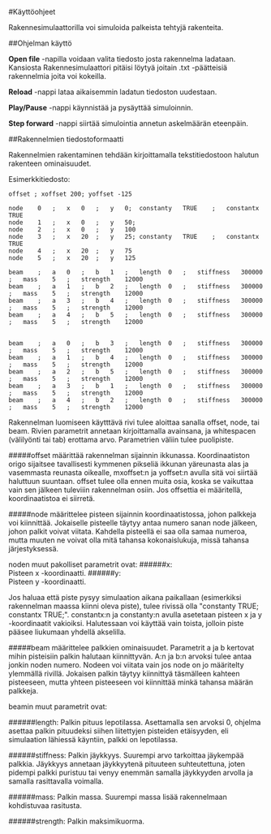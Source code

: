 #Käyttöohjeet

Rakennesimulaattorilla voi simuloida palkeista tehtyjä rakenteita. 

##Ohjelman käyttö

**Open file** -napilla voidaan valita tiedosto josta rakennelma ladataan. Kansiosta Rakennesimulaattori pitäisi löytyä joitain .txt -päätteisiä rakennelmia joita voi kokeilla.

**Reload** -nappi lataa aikaisemmin ladatun tiedoston uudestaan.

**Play/Pause** -nappi käynnistää ja pysäyttää simuloinnin.

**Step forward** -nappi siirtää simulointia annetun askelmäärän eteenpäin.


##Rakennelmien tiedostoformaatti

Rakennelmien rakentaminen tehdään kirjoittamalla tekstitiedostoon halutun rakenteen ominaisuudet. 

Esimerkkitiedosto:
```
offset ; xoffset 200; yoffset -125

node	0	;	x	0	;	y	0;	constanty	TRUE	;	constantx	TRUE
node	1	;	x	0	;	y	50;	
node	2	;	x	0	;	y	100
node	3	;	x	20	;	y	25;	constanty	TRUE	;	constantx	TRUE
node	4	;	x	20	;	y	75
node	5	;	x	20	;	y	125

beam	;	a	0	;	b	1	;	length	0	;	stiffness	300000	;	mass	5	;	strength	12000
beam	;	a	1	;	b	2	;	length	0	;	stiffness	300000	;	mass	5	;	strength	12000
beam	;	a	3	;	b	4	;	length	0	;	stiffness	300000	;	mass	5	;	strength	12000
beam	;	a	4	;	b	5	;	length	0	;	stiffness	300000	;	mass	5	;	strength	12000


beam	;	a	0	;	b	3	;	length	0	;	stiffness	300000	;	mass	5	;	strength	12000
beam	;	a	1	;	b	4	;	length	0	;	stiffness	300000	;	mass	5	;	strength	12000
beam	;	a	2	;	b	5	;	length	0	;	stiffness	300000	;	mass	5	;	strength	12000
beam	;	a	3	;	b	1	;	length	0	;	stiffness	300000	;	mass	5	;	strength	12000
beam	;	a	4	;	b	2	;	length	0	;	stiffness	300000	;	mass	5	;	strength	12000

```


Rakennelman luomiseen käytttävä rivi tulee aloittaa sanalla offset, node, tai beam. Rivien parametrit annetaan kirjoittamalla avainsana, ja whitespacen (välilyönti tai tab) erottama arvo. Parametrien väliin tulee puolipiste.

#####offset
määrittää rakennelman sijainnin ikkunassa. Koordinaatiston origo sijaitsee tavallisesti kymmenen pikseliä ikkunan yäreunasta alas ja vasemmasta reunasta oikealle, mxoffset:n ja yoffset:n avulla sitä voi siirtää haluttuun suuntaan. offset tulee olla ennen muita osia, koska se vaikuttaa vain sen jälkeen tuleviiin rakennelman osiin. Jos offsettia ei määritellä, koordinaatistoa ei siirretä.

#####node
määrittelee pisteen sijainnin koordinaatistossa, johon palkkeja voi kiinnittää. Jokaiselle pisteelle täytyy antaa numero sanan node jälkeen, johon palkit voivat viitata. Kahdella pisteellä ei saa olla samaa numeroa, mutta muuten ne voivat olla mitä tahansa kokonaislukuja, missä tahansa järjestyksessä.

noden muut pakolliset parametrit ovat:
######x:		
Pisteen x -koordinaatti.
######y:		
Pisteen y -koordinaatti.	

Jos haluaa että piste pysyy simulaation aikana paikallaan (esimerkiksi rakennelman maassa kiinni oleva piste), tulee rivissä olla "constanty TRUE; constantx TRUE;". constantx:n ja constanty:n avulla asetetaan pisteen x ja y -koordinaatit vakioiksi. Halutessaan voi käyttää vain toista, jolloin piste pääsee liukumaan yhdellä akselilla.
 
#####beam
määrittelee palkkien ominaisuudet. Parametrit a ja b kertovat mihin pisteisiin palkin halutaan kiinnittyvän. A:n ja b:n arvoksi tulee antaa jonkin noden numero. Nodeen voi viitata vain jos node on jo määritelty ylemmällä rivillä. Jokaisen palkin täytyy kiinnittyä täsmälleen kahteen pisteeseen, mutta yhteen pisteeseen voi kiinnittää minkä tahansa määrän palkkeja.

beamin muut parametrit ovat:

######length:
Palkin pituus lepotilassa. Asettamalla sen arvoksi 0, ohjelma asettaa palkin pituudeksi siihen liitettyjen pisteiden etäisyyden, eli simulaation lähiessä käyntiin, palkki on lepotilassa.

######stiffness:
Palkin jäykkyys. Suurempi arvo tarkoittaa jäykempää palkkia. Jäykkyys annetaan jäykkyytenä pituuteen suhteutettuna, joten pidempi palkki puristuu tai venyy enemmän samalla jäykkyyden arvolla ja samalla rasittavalla voimalla. 

######mass:
Palkin massa. Suurempi massa lisää rakennelmaan kohdistuvaa rasitusta.

######strength:
Palkin maksimikuorma.






